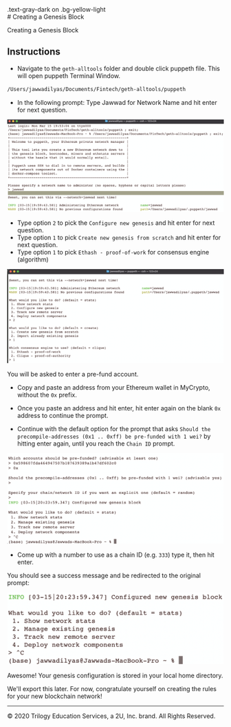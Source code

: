 <div class="bg-yellow-light mb-2">
  .text-gray-dark on .bg-yellow-light
</div>
# Creating a Genesis Block

Creating a Genesis Block

## Instructions

* Navigate to the `geth-alltools` folder and double click puppeth file. This will open puppeth Terminal Window.

 ```bash
 /Users/jawwadilyas/Documents/Fintech/geth-alltools/puppeth
 ```

* In the following prompt: Type Jawwad for Network Name and hit enter for next question.

 ![puppeth](screenshots/puppeth.png)

* Type option `2` to pick the `Configure new genesis` and hit enter for next question.
* Type option `1` to pick `Create new genesis from scratch` and hit enter for next question.
* Type option `1` to pick `Ethash - proof-of-work` for consensus engine (algorithm)

 ![genesis](screenshots/puppeth-genesis.png)

You will be asked to enter a pre-fund account.

* Copy and paste an address from your Ethereum wallet in MyCrypto, without the `0x` prefix.

* Once you paste an address and hit enter, hit enter again on the blank `0x` address to continue the prompt.

* Continue with the default option for the prompt that asks `Should the precompile-addresses (0x1 .. 0xff) be pre-funded with 1 wei?` by hitting enter again,
 until you reach the `Chain ID` prompt.

 ![prefunding accounts](screenshots/puppeth-prefund.png)

* Come up with a number to use as a chain ID (e.g. `333`) type it, then hit enter.

You should see a success message and be redirected to the original prompt:

![success](screenshots/puppeth-success.png)

Awesome! Your genesis configuration is stored in your local home directory.

We'll export this later. For now, congratulate yourself on creating the rules for your new blockchain network!

---

© 2020 Trilogy Education Services, a 2U, Inc. brand. All Rights Reserved.
